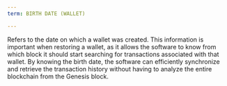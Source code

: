 ```yaml
---
term: BIRTH DATE (WALLET)

---
```

Refers to the date on which a wallet was created. This information is important when restoring a wallet, as it allows the software to know from which block it should start searching for transactions associated with that wallet. By knowing the birth date, the software can efficiently synchronize and retrieve the transaction history without having to analyze the entire blockchain from the Genesis block.